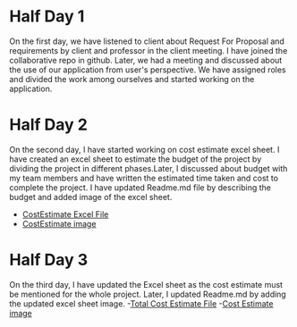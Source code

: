 # Half Day 1
On the first day, we have listened to client about Request For Proposal and requirements by client and professor in the client meeting.
I have joined the collaborative repo in github.
Later, we had a meeting and discussed about the use of our application from user's perspective.
We have assigned roles and divided the work among ourselves and started working on the application.


# Half Day 2
On the second day, I have started working on cost estimate excel sheet.
I have created an excel sheet to estimate the budget of the project by dividing the project in different phases.Later, I discussed about budget with my team members and have written the estimated time taken and cost to complete the project. I have updated Readme.md file by describing the budget and added image of the excel sheet.
- [CostEstimate Excel File](https://github.com/RaviTeja444/health-wellness/commit/d516cc97f4f0a4d325b4cf264563c0c9f22c6b68)
- [CostEstimate image](https://github.com/RaviTeja444/health-wellness/commit/f7023b8c87daac02f7dd89e4d98b6fa63eeb75d9)

# Half Day 3
On the third day, I have updated the Excel sheet as the cost estimate must be mentioned for the whole project. Later, I updated Readme.md by adding the updated excel sheet image. 
-[Total Cost Estimate File](https://github.com/RaviTeja444/health-wellness/commit/f23651031b2f32f299719fff1d787ede6e4942dd)
-[Cost Estimate image](https://github.com/RaviTeja444/health-wellness/commit/62fa3296360ec276b77baec9c5057b2452b0a26c)



